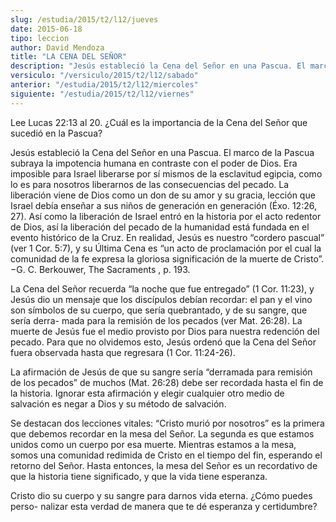 ```yaml
---
slug: /estudia/2015/t2/l12/jueves
date: 2015-06-18
tipo: leccion
author: David Mendoza
title: "LA CENA DEL SEÑOR"
description: "Jesús estableció la Cena del Señor en una Pascua. El marco de la Pascua subraya la impotencia humana en contraste con el poder de Dios. Era imposible para Israel liberarse por sí mismos de la esclavitud egipcia, como lo es para nosotros liberarnos de las consecuencias del pecado."
versiculo: "/versiculo/2015/t2/l12/sabado"
anterior: "/estudia/2015/t2/l12/miercoles"
siguiente: "/estudia/2015/t2/l12/viernes"
---
```


Lee Lucas 22:13 al 20. ¿Cuál es la importancia de la Cena del Señor que sucedió en la Pascua?

Jesús estableció la Cena del Señor en una Pascua. El marco de la Pascua subraya la impotencia humana en contraste con el poder de Dios. Era imposible para Israel liberarse por sí mismos de la esclavitud egipcia, como lo es para nosotros liberarnos de las consecuencias del pecado. La liberación viene de Dios como un don de su amor y su gracia, lección que Israel debía enseñar a sus niños de generación en generación (Éxo. 12:26, 27). Así como la liberación de Israel entró en la historia por el acto redentor de Dios, así la liberación del pecado de la humanidad está fundada en el evento histórico de la Cruz. En realidad, Jesús es nuestro “cordero pascual” (ver 1 Cor. 5:7), y su Última Cena es “un acto de proclamación por el cual la comunidad de la fe expresa la gloriosa significación de la muerte de Cristo”.−G. C. Berkouwer, The Sacraments , p. 193.

La Cena del Señor recuerda “la noche que fue entregado” (1 Cor. 11:23), y Jesús dio un mensaje que los discípulos debían recordar: el pan y el vino son símbolos de su cuerpo, que sería quebrantado, y de su sangre, que sería derra- mada para la remisión de los pecados (ver Mat. 26:28). La muerte de Jesús fue el medio provisto por Dios para nuestra redención del pecado. Para que no olvidemos esto, Jesús ordenó que la Cena del Señor fuera observada hasta que regresara (1 Cor. 11:24-26).

La afirmación de Jesús de que su sangre sería “derramada para remisión de los pecados” de muchos (Mat. 26:28) debe ser recordada hasta el fin de la historia. Ignorar esta afirmación y elegir cualquier otro medio de salvación es negar a Dios y su método de salvación.

Se destacan dos lecciones vitales: “Cristo murió por nosotros” es la primera que debemos recordar en la mesa del Señor. La segunda es que estamos unidos como un cuerpo por esa muerte. Mientras estamos a la mesa, somos una comunidad redimida de Cristo en el tiempo del fin, esperando el retorno del Señor. Hasta entonces, la mesa del Señor es un recordativo de que la historia tiene significado, y que la vida tiene esperanza.

Cristo dio su cuerpo y su sangre para darnos vida eterna. ¿Cómo puedes perso- nalizar esta verdad de manera que te dé esperanza y certidumbre?
